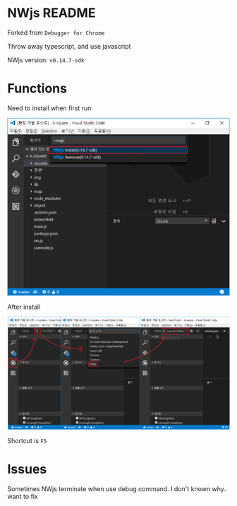 # NWjs README

Forked from `Debugger for Chrome`

Throw away typescript, and use javascript

NWjs version: `v0.14.7-sdk`

# Functions

Need to install when first run

![Install command screenshot](img/install.png)

After install

![run screenshot](img/run.png)

Shortcut is `F5`

# Issues

Sometimes NWjs terminate when use debug command. I don't known why..  want to fix
